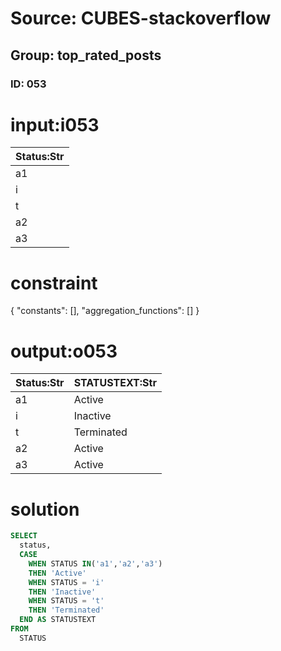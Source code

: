 # Source: CUBES-stackoverflow
## Group: top_rated_posts
### ID: 053

# input:i053

| Status:Str |
|---|
| a1 |
| i |
| t |
| a2 |
| a3 |

# constraint

{
  "constants": [],
  "aggregation_functions": []
}

# output:o053

| Status:Str | STATUSTEXT:Str |
|---|---|
| a1 | Active |
| i | Inactive |
| t | Terminated |
| a2 | Active |
| a3 | Active |

# solution

```sql
SELECT
  status,
  CASE
    WHEN STATUS IN('a1','a2','a3')
    THEN 'Active'
    WHEN STATUS = 'i'
    THEN 'Inactive'
    WHEN STATUS = 't'
    THEN 'Terminated'
  END AS STATUSTEXT
FROM
  STATUS
```
